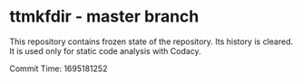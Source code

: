 # ttmkfdir - master branch

This repository contains frozen state of the repository.
Its history is cleared. It is used only for static code
analysis with Codacy.

Commit Time: 1695181252